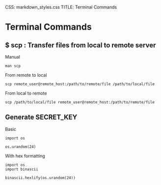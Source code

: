 CSS: markdown_styles.css
TITLE: Terminal Commands

# Terminal Commands

## $ scp : Transfer files from local to remote server

Manual

```
man scp
```

From remote to local

```
scp remote_user@remote_host:/path/to/remote/file /path/to/local/file
```

From local to remote

```
scp /path/to/local/file remote_user@remote_host:/path/to/remote/file
```


## Generate SECRET_KEY

Basic

```
import os

os.urandom(24)
```

With hex formatting

```
import os
import binascii

binascii.hexlify(os.urandom(24))
```
